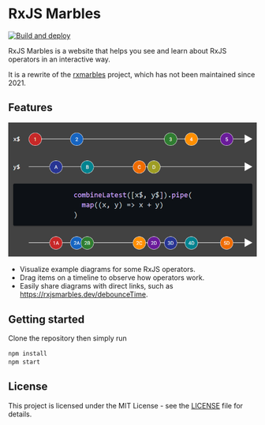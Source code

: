 # RxJS Marbles

[![Build and deploy](https://github.com/Tommy228/rxjs-marbles/actions/workflows/actions.yml/badge.svg)](https://github.com/Tommy228/rxjs-marbles/actions/workflows/actions.yml)

RxJS Marbles is a website that helps you see and learn about RxJS operators in an interactive way.

It is a rewrite of the [rxmarbles](https://github.com/staltz/rxmarbles) project, which has not been maintained since 2021.

## Features

![Screenshot](docs/screenshot.png "Example screenshot")

* Visualize example diagrams for some RxJS operators.
* Drag items on a timeline to observe how operators work.
* Easily share diagrams with direct links, such as https://rxjsmarbles.dev/debounceTime.

## Getting started

Clone the repository then simply run

```bash
npm install
npm start
```

## License

This project is licensed under the MIT License - see the [LICENSE](LICENSE) file for details.


